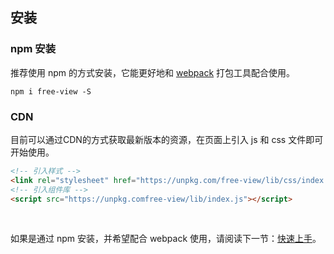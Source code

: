 ## 安装

### npm 安装

推荐使用 npm 的方式安装，它能更好地和 [webpack](https://webpack.js.org/) 打包工具配合使用。

```shell
npm i free-view -S
```

### CDN

目前可以通过CDN的方式获取最新版本的资源，在页面上引入 js 和 css 文件即可开始使用。

```html
<!-- 引入样式 -->
<link rel="stylesheet" href="https://unpkg.com/free-view/lib/css/index.css">
<!-- 引入组件库 -->
<script src="https://unpkg.comfree-view/lib/index.js"></script>
```

<br>

如果是通过 npm 安装，并希望配合 webpack 使用，请阅读下一节：[快速上手](/#/component/quickStart)。